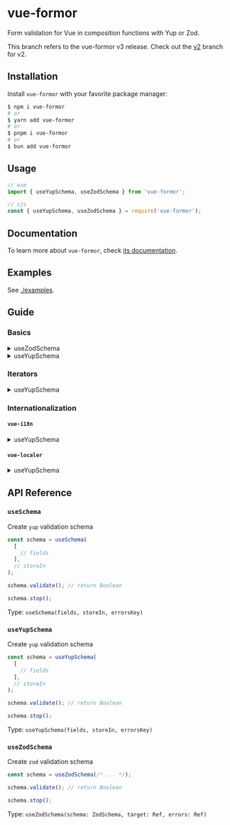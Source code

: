 # vue-formor

Form validation for Vue in composition functions with Yup or Zod.

This branch refers to the vue-formor v3 release. Check out the [v2](https://github.com/Vanilla-IceCream/vue-formor/tree/v2) branch for v2.

## Installation

Install `vue-formor` with your favorite package manager:

```sh
$ npm i vue-formor
# or
$ yarn add vue-formor
# or
$ pnpm i vue-formor
# or
$ bun add vue-formor
```

## Usage

```js
// esm
import { useYupSchema, useZodSchema } from 'vue-formor';

// cjs
const { useYupSchema, useZodSchema } = require('vue-formor');
```

## Documentation

To learn more about `vue-formor`, check [its documentation](https://vitesheet.onrender.com/vue-formor/).

## Examples

See [./examples](./examples).

## Guide

### Basics

<details>
  <summary>useZodSchema</summary>

```vue
<script lang="ts" setup>
import { reactive, toRef } from 'vue';
import { useZodSchema } from 'vue-formor';
import { z } from 'zod';

interface CustomSchemas {
  name: string;
}

const state = reactive({
  zodForm: {} as CustomSchemas,
  zodValdn: {} as Record<string, string>,
});

const msgs = {
  required: `This is a required field`,
};

const string = () => z.string({ required_error: msgs.required });

const schema = useZodSchema(
  z.object({
    name: string()
      .nonempty(msgs.required)
      .refine((val) => {
        if (val) return /^[A-Za-z]+$/.test(val);
        return true;
      }, 'This must contain only letters'),
  }),
  toRef(state, 'zodForm'),
  toRef(state, 'zodValdn'),
);

const submit = () => {
  if (schema.validate()) {
    // passed
  }
};
</script>

<template>
  <form>
    <div>
      <label>Name:</label>
      <input v-model="state.zodForm.name" type="text" />
      <div class="text-red-500">{{ state.zodValdn.name }}</div>
    </div>

    <button @click="submit">Submit</button>
  </form>

  <pre>{{ state.zodForm }}</pre>

  <pre>{{ state.zodValdn }}</pre>
</template>
```

</details>

<details>
  <summary>useYupSchema</summary>

```vue
<script lang="ts" setup>
import { computed, reactive } from 'vue';
import { useSchema } from 'vue-formor';
import { setLocale, string } from 'yup';

interface BasicForms {
  email: string;
  password: string;
}

setLocale({
  mixed: {
    required: 'This is a required field',
  },
  string: {
    email: 'This must be a valid email',
    min: 'This must be at least 8 characters',
  },
});

const state = reactive({
  basicForms: {} as BasicForms,
  errors: {} as Record<string, string>,
});

const schema = useSchema(
  [
    [computed(() => state.basicForms.email), string().required().email()],
    [computed(() => state.basicForms.password), string().required().min(8)],
  ],
  state,
);

const signIn = () => {
  if (schema.validate()) {
    // passed
  }
};
</script>

<template>
  <form>
    <div>
      <label for="email">Email:</label>
      <input id="email" type="email" v-model="state.basicForms.email" />
      <div>{{ state.errors['basicForms.email'] }}</div>
    </div>

    <div>
      <label for="password">Password:</label>
      <input id="password" type="password" v-model="state.basicForms.password" />
      <div>{{ state.errors['basicForms.password'] }}</div>
    </div>

    <button @click="signIn">Sign in</button>
  </form>
</template>
```

</details>

### Iterators

<details>
  <summary>useYupSchema</summary>

```vue
<script lang="ts" setup>
import { computed, reactive } from 'vue';
import { useSchema } from 'vue-formor';
import { setLocale, string } from 'yup';

interface DataTableRow {
  firstField: string;
  secondField: string;
}

setLocale({
  mixed: {
    required: 'This is a required field',
  },
});

const state = reactive({
  dataTable: [
    { firstField: 'O', secondField: '' },
    { firstField: '', secondField: 'O' },
    { firstField: 'O', secondField: 'O' },
    { firstField: '', secondField: '' },
  ],
  errors: {} as Record<string, string>,
});

const schema = useSchema(
  [
    [
      computed(() => state.dataTable),
      (row: DataTableRow, idx: number) => [
        [computed(() => row.firstField), string().required()],
        [computed(() => row.secondField), string().required()],
      ],
    ],
  ],
  state,
);

const add = () => {
  state.dataTable = [...state.dataTable, {}];
};

const remove = (idx) => {
  const arr = [...state.dataTable];
  arr.splice(idx, 1);
  state.dataTable = arr;
};

const submit = () => {
  if (schema.validate()) {
    // passed
  }
};
</script>

<template>
  <button @click="add">Add</button>

  <table>
    <tr v-for="(row, idx) in state.dataTable" :key="idx">
      <td>
        <input v-model="row.firstField" />
        <div class="text-red-500">{{ state.errors[`dataTable[${idx}].firstField`] }}</div>
      </td>
      <td>
        <input v-model="row.secondField" />
        <div class="text-red-500">{{ state.errors[`dataTable[${idx}].secondField`] }}</div>
      </td>
      <td>
        <button @click="remove(idx)">Remove</button>
      </td>
    </tr>
  </table>

  <button @click="submit">Submit</button>
</template>
```

</details>

### Internationalization

#### `vue-i18n`

<details>
  <summary>useYupSchema</summary>

```ts
// src/path/to/schema.ts
import { computed } from 'vue';
import { useSchema } from 'vue-formor';
import { useI18n } from 'vue-i18n';
import { string } from 'yup';

import { useState } from './provider';

export const useSignInFormSchema = () => {
  const { t } = useI18n({ useScope: 'global' });
  const state = useState();

  const schema = useSchema(
    [
      [computed(() => state.signInForm.username), computed(() => string().required(t('required')))],
      [
        computed(() => state.signInForm.password),
        computed(() => string().required(t('required')).min(8, t('string.min'))),
      ],
    ],
    state,
  );

  return schema;
};
```

</details>

#### `vue-localer`

<details>
  <summary>useYupSchema</summary>

```ts
// src/composables/useValidationMessages/index.ts
import { defineLocale } from 'vue-localer';

import enUS from './en-US';

export default defineLocale('validation-messages', {
  'en-US': enUS,
  'ja-JP': () => import('./ja-JP'),
  'ko-KR': () => import('./ko-KR'),
  'zh-TW': () => import('./zh-TW'),
});
```

```ts
// src/path/to/schema.ts
import { computed } from 'vue';
import { useSchema } from 'vue-formor';
import { string } from 'yup';

import useValidationMessages from '~/composables/useValidationMessages';

import { useState } from './provider';

export const useSignInFormSchema = () => {
  const messages = useValidationMessages();
  const state = useState();

  const schema = useSchema(
    [
      [
        computed(() => state.signInForm.username),
        computed(() => string().required(messages.value.required)),
      ],
      [
        computed(() => state.signInForm.password),
        computed(() =>
          string().required(messages.value.required).min(8, messages.value.string?.min),
        ),
      ],
    ],
    state,
  );

  return schema;
};
```

</details>

## API Reference

### `useSchema`

Create `yup` validation schema

```ts
const schema = useSchema(
  [
    // fields
  ],
  // storeIn
);

schema.validate(); // return Boolean

schema.stop();
```

Type: `useSchema(fields, storeIn, errorsKey)`

### `useYupSchema`

Create `yup` validation schema

```ts
const schema = useYupSchema(
  [
    // fields
  ],
  // storeIn
);

schema.validate(); // return Boolean

schema.stop();
```

Type: `useYupSchema(fields, storeIn, errorsKey)`

### `useZodSchema`

Create `zod` validation schema

```ts
const schema = useZodSchema(/* ... */);

schema.validate(); // return Boolean

schema.stop();
```

Type: `useZodSchema(schema: ZodSchema, target: Ref, errors: Ref)`
